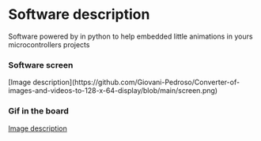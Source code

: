 
<h1>Software description</h1> 
 
Software powered by in python to help embedded little animations in yours microcontrollers projects

 <h3> Software screen</h3> 
[Image description](https://github.com/Giovani-Pedroso/Converter-of-images-and-videos-to-128-x-64-display/blob/main/screen.png)


 <h3>Gif in the board</h3> 

[Image description](https://github.com/Giovani-Pedroso/Converter-of-images-and-videos-to-128-x-64-display/blob/main/project%20demo.gif)
